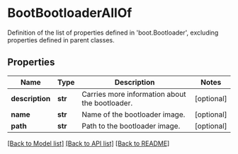 # BootBootloaderAllOf

Definition of the list of properties defined in 'boot.Bootloader', excluding properties defined in parent classes.
## Properties
Name | Type | Description | Notes
------------ | ------------- | ------------- | -------------
**description** | **str** | Carries more information about the bootloader. | [optional] 
**name** | **str** | Name of the bootloader image. | [optional] 
**path** | **str** | Path to the bootloader image. | [optional] 

[[Back to Model list]](../README.md#documentation-for-models) [[Back to API list]](../README.md#documentation-for-api-endpoints) [[Back to README]](../README.md)


